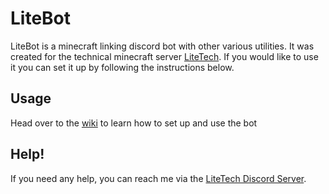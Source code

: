 # LiteBot
LiteBot is a minecraft linking discord bot with other various utilities. It was created for the technical minecraft server [LiteTech](http://discord.litetech.cf). If you would like to use it you can set it up by following the instructions below.

## Usage

Head over to the [wiki](https://github.com/iDarkLightning/LiteBot/wiki) to learn how to set up and use the bot

## Help!

If you need any help, you can reach me via the [LiteTech Discord Server](http://discord.litetech.cf).

